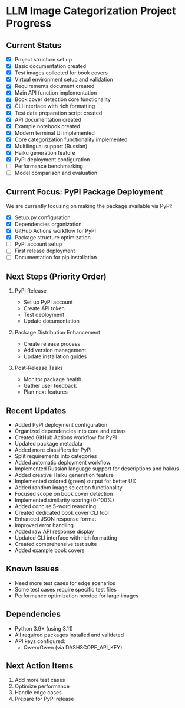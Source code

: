 # LLM Image Categorization Project Progress

## Current Status
- [x] Project structure set up
- [x] Basic documentation created
- [x] Test images collected for book covers
- [x] Virtual environment setup and validation
- [x] Requirements document created
- [x] Main API function implementation
- [x] Book cover detection core functionality
- [x] CLI interface with rich formatting
- [x] Test data preparation script created
- [x] API documentation created
- [x] Example notebook created
- [x] Modern terminal UI implemented
- [x] Core categorization functionality implemented
- [x] Multilingual support (Russian)
- [x] Haiku generation feature
- [x] PyPI deployment configuration
- [ ] Performance benchmarking
- [ ] Model comparison and evaluation

## Current Focus: PyPI Package Deployment
We are currently focusing on making the package available via PyPI:
- [x] Setup.py configuration
- [x] Dependencies organization
- [x] GitHub Actions workflow for PyPI
- [x] Package structure optimization
- [ ] PyPI account setup
- [ ] First release deployment
- [ ] Documentation for pip installation

## Next Steps (Priority Order)
1. PyPI Release
   - Set up PyPI account
   - Create API token
   - Test deployment
   - Update documentation

2. Package Distribution Enhancement
   - Create release process
   - Add version management
   - Update installation guides

3. Post-Release Tasks
   - Monitor package health
   - Gather user feedback
   - Plan next features

## Recent Updates
- Added PyPI deployment configuration
- Organized dependencies into core and extras
- Created GitHub Actions workflow for PyPI
- Updated package metadata
- Added more classifiers for PyPI
- Split requirements into categories
- Added automatic deployment workflow
- Implemented Russian language support for descriptions and haikus
- Added creative Haiku generation feature
- Implemented colored (green) output for better UX
- Added random image selection functionality
- Focused scope on book cover detection
- Implemented similarity scoring (0-100%)
- Added concise 5-word reasoning
- Created dedicated book cover CLI tool
- Enhanced JSON response format
- Improved error handling
- Added raw API response display
- Updated CLI interface with rich formatting
- Created comprehensive test suite
- Added example book covers

## Known Issues
- Need more test cases for edge scenarios
- Some test cases require specific test files
- Performance optimization needed for large images

## Dependencies
- Python 3.9+ (using 3.11)
- All required packages installed and validated
- API keys configured:
  - Qwen/Gwen (via DASHSCOPE_API_KEY)

## Next Action Items
1. Add more test cases
2. Optimize performance
3. Handle edge cases
4. Prepare for PyPI release 